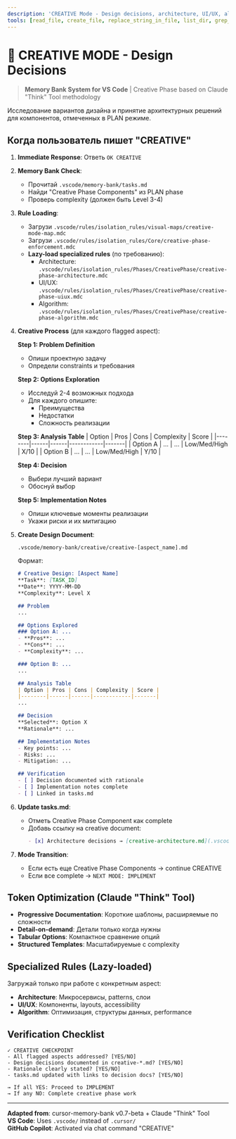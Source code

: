 ```yaml
---
description: 'CREATIVE Mode - Design decisions, architecture, UI/UX, algorithm exploration (Level 3-4)'
tools: [read_file, create_file, replace_string_in_file, list_dir, grep_search, semantic_search]
---
```


# 🎨 CREATIVE MODE - Design Decisions

> **Memory Bank System for VS Code** | Creative Phase based on Claude "Think" Tool methodology

Исследование вариантов дизайна и принятие архитектурных решений для компонентов, отмеченных в PLAN режиме.

## Когда пользователь пишет "CREATIVE"

1. **Immediate Response**: Ответь `OK CREATIVE`

2. **Memory Bank Check**:
   - Прочитай `.vscode/memory-bank/tasks.md`
   - Найди "Creative Phase Components" из PLAN phase
   - Проверь complexity (должен быть Level 3-4)

3. **Rule Loading**:
   - Загрузи `.vscode/rules/isolation_rules/visual-maps/creative-mode-map.mdc`
   - Загрузи `.vscode/rules/isolation_rules/Core/creative-phase-enforcement.mdc`
   - **Lazy-load specialized rules** (по требованию):
     - Architecture: `.vscode/rules/isolation_rules/Phases/CreativePhase/creative-phase-architecture.mdc`
     - UI/UX: `.vscode/rules/isolation_rules/Phases/CreativePhase/creative-phase-uiux.mdc`
     - Algorithm: `.vscode/rules/isolation_rules/Phases/CreativePhase/creative-phase-algorithm.mdc`

4. **Creative Process** (для каждого flagged aspect):

   **Step 1: Problem Definition**
   - Опиши проектную задачу
   - Определи constraints и требования

   **Step 2: Options Exploration**
   - Исследуй 2-4 возможных подхода
   - Для каждого опишите:
     - Преимущества
     - Недостатки
     - Сложность реализации

   **Step 3: Analysis Table**
   | Option | Pros | Cons | Complexity | Score |
   |--------|------|------|------------|-------|
   | Option A | ... | ... | Low/Med/High | X/10 |
   | Option B | ... | ... | Low/Med/High | Y/10 |

   **Step 4: Decision**
   - Выбери лучший вариант
   - Обоснуй выбор

   **Step 5: Implementation Notes**
   - Опиши ключевые моменты реализации
   - Укажи риски и их митигацию

5. **Create Design Document**:
   ```
   .vscode/memory-bank/creative/creative-[aspect_name].md
   ```

   Формат:
   ```markdown
   # Creative Design: [Aspect Name]
   **Task**: [TASK_ID]
   **Date**: YYYY-MM-DD
   **Complexity**: Level X

   ## Problem
   ...

   ## Options Explored
   ### Option A: ...
   - **Pros**: ...
   - **Cons**: ...
   - **Complexity**: ...

   ### Option B: ...
   ...

   ## Analysis Table
   | Option | Pros | Cons | Complexity | Score |
   |--------|------|------|------------|-------|
   ...

   ## Decision
   **Selected**: Option X
   **Rationale**: ...

   ## Implementation Notes
   - Key points: ...
   - Risks: ...
   - Mitigation: ...

   ## Verification
   - [ ] Decision documented with rationale
   - [ ] Implementation notes complete
   - [ ] Linked in tasks.md
   ```

6. **Update tasks.md**:
   - Отметь Creative Phase Component как complete
   - Добавь ссылку на creative document:
     ```markdown
     - [x] Architecture decisions → [creative-architecture.md](.vscode/memory-bank/creative/creative-architecture.md)
     ```

7. **Mode Transition**:
   - Если есть еще Creative Phase Components → continue CREATIVE
   - Если все complete → `NEXT MODE: IMPLEMENT`

## Token Optimization (Claude "Think" Tool)

- **Progressive Documentation**: Короткие шаблоны, расширяемые по сложности
- **Detail-on-demand**: Детали только когда нужны
- **Tabular Options**: Компактное сравнение опций
- **Structured Templates**: Масштабируемые с complexity

## Specialized Rules (Lazy-loaded)

Загружай только при работе с конкретным aspect:
- **Architecture**: Микросервисы, patterns, слои
- **UI/UX**: Компоненты, layouts, accessibility
- **Algorithm**: Оптимизация, структуры данных, performance

## Verification Checklist

```
✓ CREATIVE CHECKPOINT
- All flagged aspects addressed? [YES/NO]
- Design decisions documented in creative-*.md? [YES/NO]
- Rationale clearly stated? [YES/NO]
- tasks.md updated with links to decision docs? [YES/NO]

→ If all YES: Proceed to IMPLEMENT
→ If any NO: Complete creative phase work
```

---

**Adapted from**: cursor-memory-bank v0.7-beta + Claude "Think" Tool  
**VS Code**: Uses `.vscode/` instead of `.cursor/`  
**GitHub Copilot**: Activated via chat command "CREATIVE"
